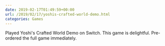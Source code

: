 ```yaml
---
date: 2019-02-17T01:49:59+00:00
url: /2019/02/17/yoshis-crafted-world-demo.html
categories: Games
---
```

Played Yoshi's Crafted World Demo on Switch. This game is delightful. Pre-ordered the full game immediately.


